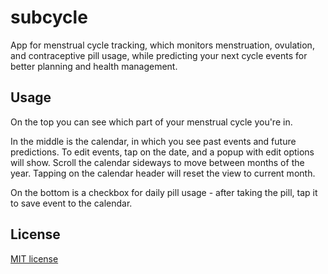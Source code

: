 # subcycle

App for menstrual cycle tracking, which monitors menstruation, ovulation, and contraceptive pill usage, while predicting your next cycle events for better planning and health management.

## Usage

On the top you can see which part of your menstrual cycle you're in.

In the middle is the calendar, in which you see past events and future predictions. To edit events, tap on the date, and a popup with edit options will show. Scroll the calendar sideways to move between months of the year. Tapping on the calendar header will reset the view to current month.

On the bottom is a checkbox for daily pill usage - after taking the pill, tap it to save event to the calendar.

## License

[MIT license](https://choosealicense.com/licenses/mit/)
